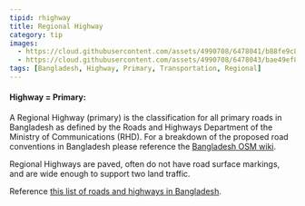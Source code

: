 ```yaml
---
tipid: rhighway
title: Regional Highway
category: tip
images:
  - https://cloud.githubusercontent.com/assets/4990708/6478041/b88fe9c8-c1f8-11e4-88e0-264cb9bea612.PNG
  - https://cloud.githubusercontent.com/assets/4990708/6478043/bae49ef8-c1f8-11e4-9272-daf36e2f1389.PNG
tags: [Bangladesh, Highway, Primary, Transportation, Regional]
---
```


#### Highway = Primary:

A Regional Highway (primary) is the classification for all primary roads in Bangladesh as defined by the Roads and Highways Department of the Ministry of Communications (RHD). For a breakdown of the proposed road conventions in Bangladesh please reference the <a href="http://wiki.openstreetmap.org/wiki/WikiProject_Bangladesh" target="_blank">Bangladesh OSM wiki</a>.

Regional Highways are paved, often do not have road surface markings, and are wide enough to support two land traffic.

Reference <a href="http://en.wikipedia.org/wiki/List_of_roads_in_Bangladesh" target="_blank">this list of roads and highways in Bangladesh</a>.



<br/>
